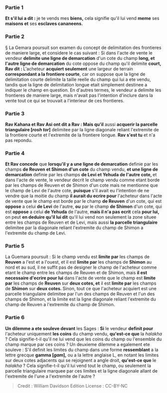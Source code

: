 
### Partie 1
<b>Et s'il lui a dit :</b> je te vends mes <b>biens,</b> cela signifie qu'il lui vend <b>meme</b> ses <b>maisons et</b> ses <b>esclaves cananeens.</b>

### Partie 2
§ La Gemara poursuit son examen du concept de delimitation des frontieres de maniere large, et considere le cas suivant : Si dans l'acte de vente le vendeur <b>delimite une ligne de demarcation</b> d'un cote du champ <b>long, et l'autre ligne de demarcation</b> du cote oppose du champ qu'il delimite <b>court, Rav dit : </b> L'acheteur <b>acquiert seulement</b> une largeur de terrain <b>correspondant a la frontiere courte</b>, car on suppose que la ligne de delimitation courte delimite la taille reelle du champ qui lui a ete vendu, tandis que la ligne de delimitation longue etait simplement destinee a indiquer le champ en question. En d'autres termes, le vendeur a delimite les frontieres de maniere large, mais n'avait pas l'intention d'inclure dans la vente tout ce qui se trouvait a l'interieur de ces frontieres.

### Partie 3
<b>Rav Kahana et Rav Asi ont dit a Rav : Mais qu'il</b> aussi <b>acquerir la parcelle triangulaire [<i>rosh tor</i>]</b> delimitee par la ligne diagonale reliant l'extremite de la frontiere courte et l'extremite de la frontiere longue. <b>Rav s'est tu</b> et n'a pas repondu.

### Partie 4
<b>Et Rav concede</b> que <b>lorsqu'il y a une ligne de demarcation</b> definie par les champs <b>de Reuven et Shimon d'un cote</b> du champ vendu, <b>et une ligne de demarcation</b> definie par les champs <b>de Levi et Yehuda de l'autre cote, </b> et dans l'acte de vente, le vendeur decrit le champ vendu comme etant borde par les champs de Reuven et de Shimon d'un cote mais ne mentionne que le champ de Levi de l'autre cote, <b>puisque</b> s'il avait eu l'intention de ne vendre que la moitie du champ <b>il aurait du ecrire pour</b> l'acheteur dans l'acte de vente que le champ est borde par le champ <b>de Reuven</b> d'un cote, qui est <b>oppose</b> a celui <b>de Levi</b> de l'autre, <b>ou</b> par le champ <b>de Shimon</b> d'un cote, qui est <b>oppose</b> a celui <b>de Yehuda</b> de l'autre, <b>mais il n'a pas ecrit</b> cela <b>pour lui, </b> on peut <b>en deduire qu'il lui dit</b> qu'il lui vend non seulement la zone situee entre les champs de Reuven et de Levi, mais aussi <b>la parcelle triangulaire</b> delimitee par la diagonale reliant l'extremite du champ de Shimon a l'extremite du champ de Levi.

### Partie 5
La Guemara poursuit : Si le champ vendu est <b>limite par</b> les champs de <b>Reuven</b> a l'est et a l'ouest, et</b> il est <b>limite par</b> les champs de <b>Shimon</b> au nord et au sud,</b> il ne suffit pas de designer le champ de l'acheteur comme etant le champ entre les champs de Reuven et de Shimon, mais <b>il est necessaire d'ecrire pour lui</b> dans l'acte de vente que le champ est <b>limite par</b> les champs de <b>Reuven</b> sur <b>deux cotes, et</b> il est <b>limite par</b> les champs de <b>Shimon</b> sur <b>deux cotes. </b> Sinon, tout ce que l'acheteur acquiert est une parcelle triangulaire delimitee par l'un des champs de Reuven et l'un des champs de Shimon, et la limite est la ligne diagonale reliant l'extremite du champ de Reuven a l'extremite du champ de Shimon.

### Partie 6
<b>Un dilemme a ete souleve devant</b> les Sages : <b>Si</b> le vendeur <b>definit pour</b> l'acheteur uniquement <b>les coins</b> du champ vendu, <b>qu'est-ce que</b> la <i>halakha</i> ? Cela signifie-t-il qu'il ne lui vend que les coins du champ ou l'ensemble du champ marque par ces coins ? Un deuxieme dilemme a egalement ete souleve : S'il definit les limites du champ dans une forme <b>ressemblant</b> a la lettre grecque <b>gamma [<i>gam</i>],</b> ou a la lettre anglaise L, en notant les limites sur deux cotes adjacents qui se rejoignent a angle droit, <b>qu'est-ce que</b> le <i>halakha</i> ? Cela signifie-t-il qu'il lui vend tout le champ, ou seulement la parcelle triangulaire marquee par ces limites et la ligne diagonale allant de l'extremite de l'une a l'extremite de l'autre ?

>Credit : William Davidson Edition
>License : CC-BY-NC